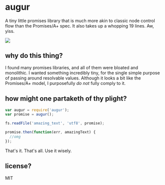 # augur

A tiny little promises library that is much more akin to classic node control
flow than the Promises/A+ spec. It also takes up a whopping 19 lines. Aw, yiss.

<img src="https://upload.wikimedia.org/wikipedia/commons/thumb/e/ee/Augur,_Nordisk_familjebok.png/150px-Augur,_Nordisk_familjebok.png"/> 

## why do this thing?

I found many promises libraries, and all of them were bloated and monolithic.
I wanted something incredibly tiny, for the single simple purpose of passing
around resolvable values. Although it looks a bit like the Promises/A+ model, I
purposefully *do not* fully comply to it.

## how might one partaketh of thy plight?

```javascript
var augur = require('augur');
var promise = augur();

fs.readFile('amazing_text', 'utf8', promise);

promise.then(function(err, amazingText) {
  //omg
});
```

That's it. That's all. Use it wisely.

## license?

MIT
